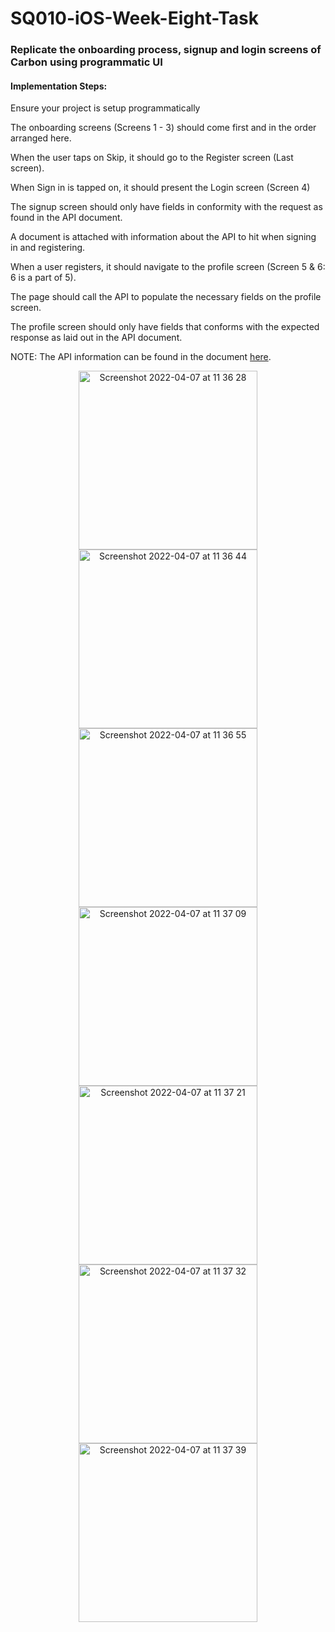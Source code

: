 # SQ010-iOS-Week-Eight-Task


### Replicate the onboarding process, signup and login screens of Carbon using programmatic UI 

 

#### Implementation Steps: 

Ensure your project is setup programmatically 

The onboarding screens (Screens 1 - 3) should come first and in the order arranged here. 

When the user taps on Skip, it should go to the Register screen (Last screen). 

When Sign in is tapped on, it should present the Login screen (Screen 4) 

The signup screen should only have fields in conformity with the request as found in the API document. 

A document is attached with information about the API to hit when signing in and registering. 

When a user registers, it should navigate to the profile screen (Screen 5 & 6: 6 is a part of 5). 

The page should call the API to populate the necessary fields on the profile screen. 

The profile screen should only have fields that conforms with the expected response as laid out in the API document. 

 

NOTE: The API information can be found in the document [here](https://docs.google.com/document/d/1p8b9OFMOC8O0bFnqLevpH1cgb3bmL2OUR3BK5UOq7kQ/edit). 

<p align="middle">
  <img width="286" alt="Screenshot 2022-04-07 at 11 36 28" src="https://user-images.githubusercontent.com/58847828/162181061-fca64f7b-584d-4326-b4ec-bad1ef702f78.png">

<img width="286" alt="Screenshot 2022-04-07 at 11 36 44" src="https://user-images.githubusercontent.com/58847828/162181182-2cdc336c-2dcd-4edf-aa1b-2b2f8f0cd8ba.png">

<img width="286" alt="Screenshot 2022-04-07 at 11 36 55" src="https://user-images.githubusercontent.com/58847828/162181234-4e0a7717-32d1-411a-a7b5-a33eff7bff4b.png">

<img width="286" alt="Screenshot 2022-04-07 at 11 37 09" src="https://user-images.githubusercontent.com/58847828/162181260-f2f4e933-21ea-459c-a7e4-d8ec6bf0520d.png">

<img width="286" alt="Screenshot 2022-04-07 at 11 37 21" src="https://user-images.githubusercontent.com/58847828/162181303-2fe0b209-ce0f-4557-bb16-f51e2c45eeac.png">

<img width="286" alt="Screenshot 2022-04-07 at 11 37 32" src="https://user-images.githubusercontent.com/58847828/162181347-2f5c3c70-df14-448a-b4e7-ade09a07e1cd.png">

<img width="286" alt="Screenshot 2022-04-07 at 11 37 39" src="https://user-images.githubusercontent.com/58847828/162181383-56fec231-71a2-4b70-80b2-3e238e2f9803.png">

</p>
